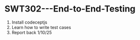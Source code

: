# SWT302---End-to-End-Testing
1. Install codeceptjs
2. Learn how to write test cases
3. Report back 1/10/25
